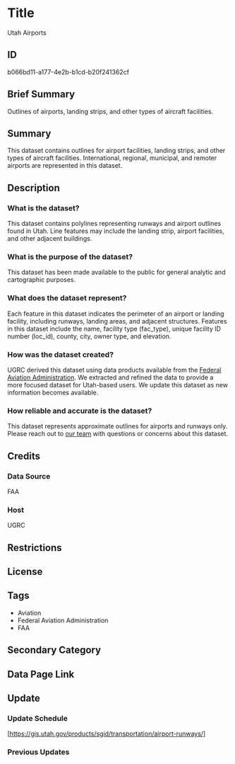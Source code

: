 # Title

Utah Airports

<!--- This layer is called just 'airports' on Open Data but is referred to as 'Airport Runways' on the gis.utah.gov site. --->

## ID

b066bd11-a177-4e2b-b1cd-b20f241362cf

## Brief Summary

Outlines of airports, landing strips, and other types of aircraft facilities.

## Summary

This dataset contains outlines for airport facilities, landing strips, and other types of aircraft facilities. International, regional, municipal, and remoter airports are represented in this dataset.

## Description

### What is the dataset?

This dataset contains polylines representing runways and airport outlines found in Utah. Line features may include the landing strip, airport facilities, and other adjacent buildings.

### What is the purpose of the dataset?

This dataset has been made available to the public for general analytic and cartographic purposes.

### What does the dataset represent?

Each feature in this dataset indicates the perimeter of an airport or landing facility, including runways, landing areas, and adjacent structures. Features in this dataset include the name, facility type (fac_type), unique facility ID number (loc_id), county, city, owner type, and elevation.

### How was the dataset created?

UGRC derived this dataset using data products available from the [Federal Aviation Administration](https://www.faa.gov/). We extracted and refined the data to provide a more focused dataset for Utah-based users. We update this dataset as new information becomes available.

<!--- This is under the assumption that this dataset was made in a similar fashion to the airport locations points dataset. is that the case? --->

### How reliable and accurate is the dataset?

This dataset represents approximate outlines for airports and runways only. Please reach out to [our team](https://gis.utah.gov/contact/) with questions or concerns about this dataset.

## Credits

### Data Source

FAA

<!--- Probably? --->

### Host

UGRC

## Restrictions

## License

## Tags

- Aviation
- Federal Aviation Administration
- FAA

## Secondary Category

## Data Page Link

## Update

### Update Schedule

[https://gis.utah.gov/products/sgid/transportation/airport-runways/]

### Previous Updates
